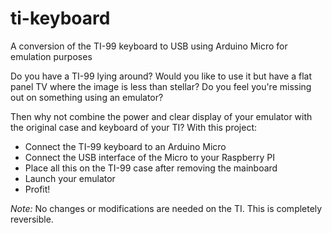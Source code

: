 # ti-keyboard
A conversion of the TI-99 keyboard to USB using Arduino Micro for emulation purposes

Do you have a TI-99 lying around?
Would you like to use it but have a flat panel TV where the image is less than stellar?
Do you feel you're missing out on something using an emulator?

Then why not combine the power and clear display of your emulator with the original case and keyboard of your TI?
With this project:

- Connect the TI-99 keyboard to an Arduino Micro
- Connect the USB interface of the Micro to your Raspberry PI
- Place all this on the TI-99 case after removing the mainboard
- Launch your emulator
- Profit!

*Note:* No changes or modifications are needed on the TI. This is completely reversible.
